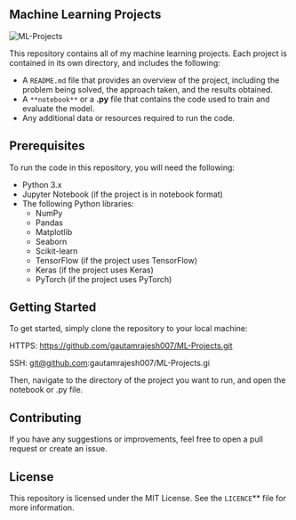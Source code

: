 ## **Machine Learning Projects**

![ML-Projects](https://socialify.git.ci/gautamrajesh007/ML-Projects/image?font=Inter&forks=1&issues=1&language=1&name=1&owner=1&pattern=Floating%20Cogs&pulls=1&stargazers=1&theme=Dark)

This repository contains all of my machine learning projects. Each project is contained in its own directory, and includes the following:

- A `README.md` file that provides an overview of the project, including the problem being solved, the approach taken, and the results obtained.
- A `**notebook**` or a **.py** file that contains the code used to train and evaluate the model.
- Any additional data or resources required to run the code.

## **Prerequisites**

To run the code in this repository, you will need the following:

- Python 3.x
- Jupyter Notebook (if the project is in notebook format)
- The following Python libraries:
  - NumPy
  - Pandas
  - Matplotlib
  - Seaborn
  - Scikit-learn
  - TensorFlow (if the project uses TensorFlow)
  - Keras (if the project uses Keras)
  - PyTorch (if the project uses PyTorch)
## **Getting Started**
To get started, simply clone the repository to your local machine:

HTTPS: <https://github.com/gautamrajesh007/ML-Projects.git>

SSH: <git@github.com>:gautamrajesh007/ML-Projects.gi

Then, navigate to the directory of the project you want to run, and open the notebook or .py file.

## **Contributing**
If you have any suggestions or improvements, feel free to open a pull request or create an issue.

## **License**
This repository is licensed under the MIT License. See the `LICENCE`** file for more information.